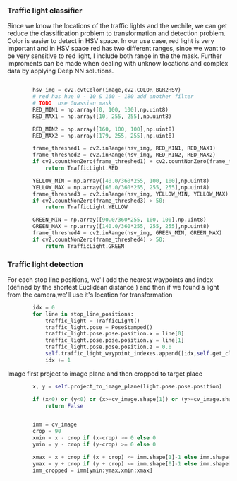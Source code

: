 ### Traffic light classifier

Since we know the locations of the traffic lights and the vechile, we can get reduce the classification problem to transformation and detection problem. Color is easier to detect in HSV space.  In our use case, red light is very important and in HSV space red has two different ranges, since we want to be very sensitive to red light, I include both range in the the mask.  Further improments can be made when dealing with unknow locations and complex data by applying Deep NN solutions. 

```python

        hsv_img = cv2.cvtColor(image,cv2.COLOR_BGR2HSV)
        # red has hue 0 - 10 & 160 - 180 add another filter 
        # TODO  use Guassian mask
        RED_MIN1 = np.array([0, 100, 100],np.uint8)
        RED_MAX1 = np.array([10, 255, 255],np.uint8)        

        RED_MIN2 = np.array([160, 100, 100],np.uint8)
        RED_MAX2 = np.array([179, 255, 255],np.uint8)

        frame_threshed1 = cv2.inRange(hsv_img, RED_MIN1, RED_MAX1) 
        frame_threshed2 = cv2.inRange(hsv_img, RED_MIN2, RED_MAX2) 
        if cv2.countNonZero(frame_threshed1) + cv2.countNonZero(frame_threshed2) > 50:
            return TrafficLight.RED

        YELLOW_MIN = np.array([40.0/360*255, 100, 100],np.uint8)
        YELLOW_MAX = np.array([66.0/360*255, 255, 255],np.uint8)
        frame_threshed3 = cv2.inRange(hsv_img, YELLOW_MIN, YELLOW_MAX)
        if cv2.countNonZero(frame_threshed3) > 50:
            return TrafficLight.YELLOW

        GREEN_MIN = np.array([90.0/360*255, 100, 100],np.uint8)
        GREEN_MAX = np.array([140.0/360*255, 255, 255],np.uint8)
        frame_threshed4 = cv2.inRange(hsv_img, GREEN_MIN, GREEN_MAX)
        if cv2.countNonZero(frame_threshed4) > 50:
            return TrafficLight.GREEN

```


### Traffic light detection 


For each stop line positions, we'll add the nearest waypoints and index (defined by the shortest Euclidean distance ) and then if we found a light from the camera,we'll use it's location for transformation


```python
        idx = 0
        for line in stop_line_positions:
            traffic_light = TrafficLight()
            traffic_light.pose = PoseStamped()
            traffic_light.pose.pose.position.x = line[0]
            traffic_light.pose.pose.position.y = line[1]
            traffic_light.pose.pose.position.z = 0.0
            self.traffic_light_waypoint_indexes.append([idx,self.get_closest_waypoint(traffic_light.pose.pose)])
            idx += 1
```

Image first project to image plane and then cropped to target place 

```python
        x, y = self.project_to_image_plane(light.pose.pose.position)

        if (x<0) or (y<0) or (x>=cv_image.shape[1]) or (y>=cv_image.shape[0]):
            return False


        imm = cv_image
        crop = 90
        xmin = x - crop if (x-crop) >= 0 else 0
        ymin = y - crop if (y-crop) >= 0 else 0

        xmax = x + crop if (x + crop) <= imm.shape[1]-1 else imm.shape[1]-1
        ymax = y + crop if (y + crop) <= imm.shape[0]-1 else imm.shape[0]-1
        imm_cropped = imm[ymin:ymax,xmin:xmax]

```


